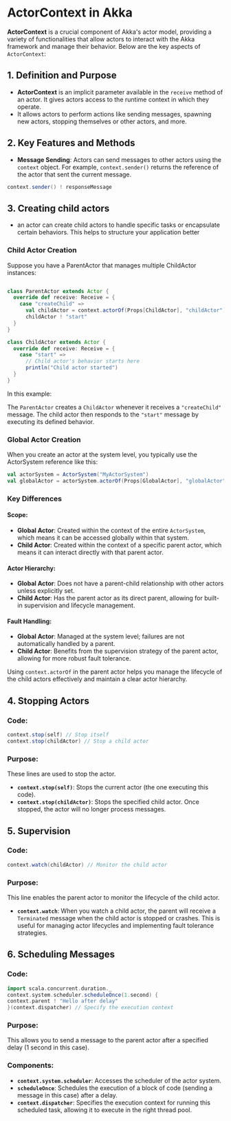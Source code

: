 # ActorContext in Akka

**ActorContext** is a crucial component of Akka's actor model, providing a variety of functionalities that allow actors to interact with the Akka framework and manage their behavior. Below are the key aspects of `ActorContext`:

## 1. Definition and Purpose

* **ActorContext** is an implicit parameter available in the `receive` method of an actor. It gives actors access to the runtime context in which they operate.
* It allows actors to perform actions like sending messages, spawning new actors, stopping themselves or other actors, and more.

## 2. Key Features and Methods

* **Message Sending**: Actors can send messages to other actors using the `context` object. For example, `context.sender()` returns the reference of the actor that sent the current message.

```scala
context.sender() ! responseMessage
```

## 3. Creating child actors

* an actor can create child actors to handle specific tasks or encapsulate certain behaviors. This helps to structure your application better
### Child Actor Creation
Suppose you have a ParentActor that manages multiple ChildActor instances:

```scala

class ParentActor extends Actor {
  override def receive: Receive = {
    case "createChild" =>
      val childActor = context.actorOf(Props[ChildActor], "childActor")
      childActor ! "start"
  }
}

class ChildActor extends Actor {
  override def receive: Receive = {
    case "start" =>
      // Child actor's behavior starts here
      println("Child actor started")
  }
}
```
In this example:

The `ParentActor` creates a `ChildActor` whenever it receives a `"createChild"` message.
The child actor then responds to the `"start"` message by executing its defined behavior.

### Global Actor Creation
When you create an actor at the system level, you typically use the ActorSystem reference like this:

```scala
val actorSystem = ActorSystem("MyActorSystem")
val globalActor = actorSystem.actorOf(Props[GlobalActor], "globalActor")
```
### Key Differences

#### Scope:

- **Global Actor**: Created within the context of the entire `ActorSystem`, which means it can be accessed globally within that system.
- **Child Actor**: Created within the context of a specific parent actor, which means it can interact directly with that parent actor.

#### Actor Hierarchy:

- **Global Actor**: Does not have a parent-child relationship with other actors unless explicitly set.
- **Child Actor**: Has the parent actor as its direct parent, allowing for built-in supervision and lifecycle management.

#### Fault Handling:

- **Global Actor**: Managed at the system level; failures are not automatically handled by a parent.
- **Child Actor**: Benefits from the supervision strategy of the parent actor, allowing for more robust fault tolerance.

Using `context.actorOf` in the parent actor helps you manage the lifecycle of the child actors effectively and maintain a clear actor hierarchy.

## 4. Stopping Actors

### Code:
```scala  
context.stop(self) // Stop itself  
context.stop(childActor) // Stop a child actor  
```

### Purpose:
These lines are used to stop the actor.
- **`context.stop(self)`**: Stops the current actor (the one executing this code).
- **`context.stop(childActor)`**: Stops the specified child actor. Once stopped, the actor will no longer process messages.

## 5. Supervision

### Code:
```scala  
context.watch(childActor) // Monitor the child actor  
```

### Purpose:
This line enables the parent actor to monitor the lifecycle of the child actor.
- **`context.watch`**: When you watch a child actor, the parent will receive a `Terminated` message when the child actor is stopped or crashes. This is useful for managing actor lifecycles and implementing fault tolerance strategies.

## 6. Scheduling Messages

### Code:
```scala  
import scala.concurrent.duration._  
context.system.scheduler.scheduleOnce(1.second) {  
context.parent ! "Hello after delay"  
}(context.dispatcher) // Specify the execution context  
```

### Purpose:
This allows you to send a message to the parent actor after a specified delay (1 second in this case).

### Components:
- **`context.system.scheduler`**: Accesses the scheduler of the actor system.
- **`scheduleOnce`**: Schedules the execution of a block of code (sending a message in this case) after a delay.
- **`context.dispatcher`**: Specifies the execution context for running this scheduled task, allowing it to execute in the right thread pool.  